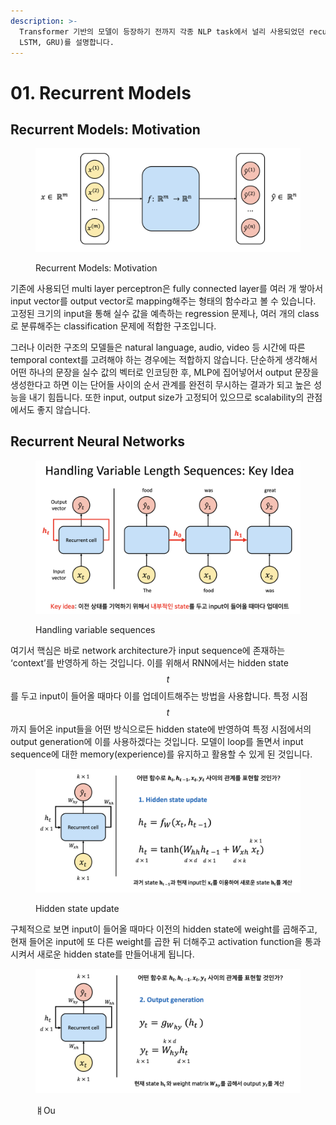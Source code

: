 ```yaml
---
description: >-
  Transformer 기반의 모델이 등장하기 전까지 각종 NLP task에서 널리 사용되었던 recurrent models (RNN,
  LSTM, GRU)를 설명합니다.
---
```


# 01. Recurrent Models

## Recurrent Models: Motivation

<figure><img src="../../.gitbook/assets/Recurrent Models motivation.png" alt=""><figcaption><p>Recurrent Models: Motivation</p></figcaption></figure>

기존에 사용되던 multi layer perceptron은 fully connected layer를 여러 개 쌓아서 input vector를 output vector로 mapping해주는 형태의 함수라고 볼 수 있습니다. 고정된 크기의 input을 통해 실수 값을 예측하는 regression 문제나, 여러 개의 class로 분류해주는 classification 문제에 적합한 구조입니다.

그러나 이러한 구조의 모델들은 natural language, audio, video 등 시간에 따른 temporal context를 고려해야 하는 경우에는 적합하지 않습니다. 단순하게 생각해서 어떤 하나의 문장을 실수 값의 벡터로 인코딩한 후, MLP에 집어넣어서 output 문장을 생성한다고 하면 이는 단어들 사이의 순서 관계를 완전히 무시하는 결과가 되고 높은 성능을 내기 힘듭니다. 또한 input, output size가 고정되어 있으므로 scalability의 관점에서도 좋지 않습니다.



## Recurrent Neural Networks

<figure><img src="../../.gitbook/assets/Handling variable sequences.png" alt=""><figcaption><p>Handling variable sequences</p></figcaption></figure>

여기서 핵심은 바로 network architecture가 input sequence에 존재하는 ‘context’를 반영하게 하는 것입니다. 이를 위해서 RNN에서는 hidden state $$t$$를 두고 input이 들어올 때마다 이를 업데이트해주는 방법을 사용합니다. 특정 시점 $$t$$까지 들어온 input들을 어떤 방식으로든 hidden state에 반영하여 특정 시점에서의 output generation에 이를 사용하겠다는 것입니다. 모델이 loop를 돌면서 input sequence에 대한 memory(experience)를 유지하고 활용할 수 있게 된 것입니다.



<figure><img src="../../.gitbook/assets/hidden state update (1).png" alt=""><figcaption><p>Hidden state update</p></figcaption></figure>

구체적으로 보면 input이 들어올 때마다 이전의 hidden state에 weight를 곱해주고, 현재 들어온 input에 또 다른 weight를 곱한 뒤 더해주고 activation function을 통과시켜서 새로운 hidden state를 만들어내게 됩니다.



<figure><img src="../../.gitbook/assets/output generation.png" alt=""><figcaption><p>ㅒOu</p></figcaption></figure>
